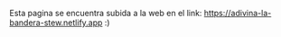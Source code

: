 Esta pagina se encuentra subida a la web en el link: https://adivina-la-bandera-stew.netlify.app :)
